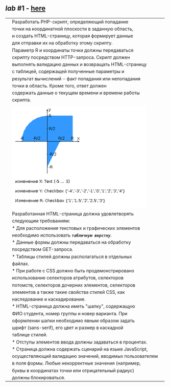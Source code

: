 ## _lab_ #1 - [here](http://p-n-p.herokuapp.com/l1/)
<table>
<tr><td></td><td>Разработать PHP-скрипт, определяющий попадание</td><td></td></tr>
<tr><td></td><td>точки на координатной плоскости в заданную область,</td><td></td></tr>
<tr><td></td><td>и создать HTML-страницу, которая формирует данные</td><td></td></tr>
<tr><td></td><td>для отправки их на обработку этому скрипту.</td><td></td></tr>
<tr><td></td><td>Параметр R и координаты точки должны передаваться</td><td></td></tr>
<tr><td></td><td>скрипту посредством HTTP-запроса. Скрипт должен</td><td></td></tr>
<tr><td></td><td>выполнять валидацию данных и возвращать HTML-страницу</td><td></td></tr>
<tr><td></td><td>с таблицей, содержащей полученные параметры и</td><td></td></tr>
<tr><td></td><td>результат вычислений - факт попадания или непопадания</td><td></td></tr>
<tr><td></td><td>точки в область. Кроме того, ответ должен</td><td></td></tr>
<tr><td></td><td>содержать данные о текущем времени и времени работы</td><td></td></tr>
<tr><td></td><td>скрипта.</td><td></td></tr>
<tr><td></td><td></td><td></td></tr>
<tr><td></td><td><img alt="lab1 areas.png" src="static/images/areas.png"></td><td></td></tr>
<tr><td></td><td>Разработанная HTML-страница должна удовлетворять</td><td></td></tr>
<tr><td></td><td>следующим требованиям:</td><td></td></tr>
<tr><td></td><td>* Для расположения текстовых и графических элементов</td><td></td></tr>
<tr><td></td><td>необходимо использовать <strong><i><code>табличную верстку</code></i></strong>.</td><td></td></tr>
<tr><td></td><td>* Данные формы должны передаваться на обработку</td><td></td></tr> 
<tr><td></td><td>посредством GET-запроса.</td><td></td></tr>
<tr><td></td><td>* Таблицы стилей должны располагаться в отдельных</td><td></td></tr>
<tr><td></td><td>файлах.</td><td></td></tr>
<tr><td></td><td>* При работе с CSS должно быть продемонстрировано</td><td></td></tr>
<tr><td></td><td>использование селекторов атрибутов, селекторов</td><td></td></tr>
<tr><td></td><td>потомств, селекторов дочерних элементов, селекторов</td><td></td></tr>
<tr><td></td><td>элементов а также такие свойства стилей CSS, как</td><td></td></tr>
<tr><td></td><td>наследование и каскадирование.</td><td></td></tr>
<tr><td></td><td>* HTML-страница должна иметь "шапку", содержащую</td><td></td></tr>
<tr><td></td><td>ФИО студента, номер группы и новер варианта. При</td><td></td></tr>
<tr><td></td><td>оформлении шапки необходимо явным образом задать</td><td></td></tr>
<tr><td></td><td>шрифт (sans-serif), его цвет и размер в каскадной</td><td></td></tr>
<tr><td></td><td>таблице стилей.</td><td></td></tr>
<tr><td></td><td>* Отступы элементов ввода должны задаваться в процентах.</td><td></td></tr>
<tr><td></td><td>* Страница должна содержать сценарий на языке JavaScript,</td><td></td></tr>
<tr><td></td><td>осуществляющий валидацию значений, вводимых пользователем</td><td></td></tr>
<tr><td></td><td>в поля формы. Любые некорректные значения (например,</td><td></td></tr>
<tr><td></td><td>буквы в координатах точки или отрицательный радиус)</td><td></td></tr>
<tr><td></td><td>должны блокироваться.</td><td></td></tr>
</table>
